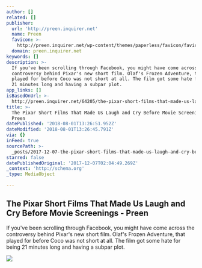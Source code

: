 ```yaml
---
author: []
related: []
publisher:
  url: 'http://preen.inquirer.net'
  name: Preen
  favicon: >-
    http://preen.inquirer.net/wp-content/themes/paperless/favicon/favicon-16x16.png
  domain: preen.inquirer.net
keywords: []
description: >-
  If you've been scrolling through Facebook, you might have come across the
  controversy behind Pixar's new short film. Olaf's Frozen Adventure, that
  played for before Coco was not short at all. The film got some hate for being
  21 minutes long and having a subpar plot.
app_links: []
isBasedOnUrl: >-
  http://preen.inquirer.net/64205/the-pixar-short-films-that-made-us-laugh-and-cry-before-movie-screenings
title: >-
  The Pixar Short Films That Made Us Laugh and Cry Before Movie Screenings -
  Preen
datePublished: '2018-08-01T13:26:51.952Z'
dateModified: '2018-08-01T13:26:45.791Z'
via: {}
inFeed: true
sourcePath: >-
  _posts/2017-12-07-the-pixar-short-films-that-made-us-laugh-and-cry-before-movi.md
starred: false
datePublishedOriginal: '2017-12-07T02:04:49.269Z'
_context: 'http://schema.org'
_type: MediaObject

---
```

<article style=""><h1>The Pixar Short Films That Made Us Laugh and Cry Before Movie Screenings - Preen</h1><p>If you've been scrolling through Facebook, you might have come across the controversy behind Pixar's new short film. Olaf's Frozen Adventure, that played for before Coco was not short at all. The film got some hate for being 21 minutes long and having a subpar plot.</p><img src="http://preen.inquirer.net/files/2017/12/Dec6-Pixar.jpg" /></article>